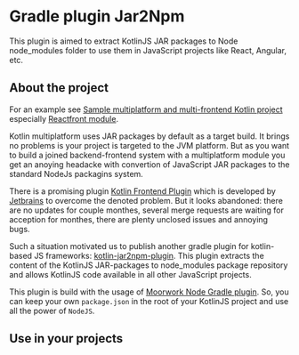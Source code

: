# Gradle plugin Jar2Npm

This plugin is aimed to extract KotlinJS JAR packages to Node node_modules folder to use them in
JavaScript projects like React, Angular, etc.

## About the project

For an example see [Sample multiplatform and multi-frontend Kotlin project](https://github.com/svok/kotlin-multiplatform-sample)
especially [Reactfront module](https://github.com/svok/kotlin-multiplatform-sample/tree/master/proj-reactfront). 

Kotlin multiplatform uses JAR packages by default as a target build. It brings no problems is your project is targeted to 
the JVM platform. But as you want to build a joined backend-frontend system with a multiplatform module
you get an anoying headacke with convertion of JavaScript JAR packages to the standard NodeJs packagins system. 

There is a promising plugin [Kotlin Frontend Plugin](https://github.com/Kotlin/kotlin-frontend-plugin) which
is developed by [Jetbrains](https://www.jetbrains.com/) to overcome the denoted problem. But it looks abandoned: there 
are no updates for couple monthes, several merge requests are waiting for acception for monthes, there are plenty 
unclosed issues and annoying bugs.

Such a situation motivated us to publish another gradle plugin for kotlin-based 
JS frameworks: [kotlin-jar2npm-plugin](https://github.com/svok/kotlin-jar2npm-plugin).
This plugin extracts the content of the KotlinJS JAR-packages to node_modules package repository
and allows KotlinJS code available in all other JavaScript projects.

This plugin is build with the usage of [Moorwork Node Gradle plugin](https://plugins.gradle.org/plugin/com.moowork.node).
So, you can keep your own `package.json` in the root of your KotlinJS project and use all the power of `NodeJS`.

## Use in your projects

```kotlin

```

